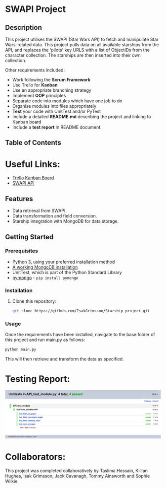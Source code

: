 
# SWAPI Project

## Description

This project utilises the SWAPI (Star Wars API) to fetch and manipulate Star Wars-related data. This project pulls data on all available starships from the API, and replaces the 'pilots' key URLS with a list of ObjectIDs from the character collection. The starships are then inserted into their own collection.

Other requirements included:

- Work following the **Scrum Framework**
- Use Trello for **Kanban**
- Use an appropriate branching strategy
- Implement **OOP** principles
- Separate code into modules which have one job to do
- Organise modules into files appropriately
- **Test** your code with UnitTest and/or PyTest
- Include a detailed **README.md** describing the project and linking to Kanban board
- Include a **test report** in README document.

## Table of Contents



# Useful Links:

- [Trello Kanban Board](https://trello.com/b/0IGj6Zvj/starship-project)
- [SWAPI API](https://swapi.dev/)

## Features

- Data retrieval from SWAPI.
- Data transformation and field conversion.
- Starship integration with MongoDB for data storage.

## Getting Started

### Prerequisites

- Python 3, using your preferred installation method
- [A working MongoDB installation](https://www.mongodb.com/docs/manual/installation/)
- UnitTest, which is part of the Python Standard Library
- [pymongo](https://pymongo.readthedocs.io/en/stable/) - `pip install pymongo`

### Installation

1. Clone this repository:

   ```bash
   git clone https://github.com/IsakGrimsson/Starship_project.git
   ```


### Usage
Once the requirements have been installed, navigate to the base folder of this project and run main.py as follows:
```py
python main.py
```
This will then retrieve and transform the data as specified.

# Testing Report:
![test suite image](/test_results_1.png)

# Collaborators:

This project was completed collaboratively by Taslima Hossain, Killian Hughes, Isak Grimsson, Jack Cavanagh, Tommy Ainsworth and Sophie Wilkie
